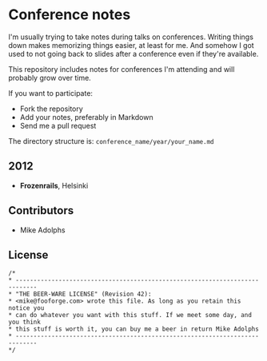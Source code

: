# Conference notes

I'm usually trying to take notes during talks on conferences. Writing things down makes memorizing things easier, at least for me. And somehow I got used to not going back to slides after a conference even if they're available.

This repository includes notes for conferences I'm attending and will probably grow over time.

If you want to participate:

* Fork the repository
* Add your notes, preferably in Markdown
* Send me a pull request

The directory structure is: `conference_name/year/your_name.md`

## 2012
* **Frozenrails**, Helsinki

## Contributors

* Mike Adolphs

## License

    /*
    * ----------------------------------------------------------------------------
    * "THE BEER-WARE LICENSE" (Revision 42):
    * <mike@fooforge.com> wrote this file. As long as you retain this notice you
    * can do whatever you want with this stuff. If we meet some day, and you think
    * this stuff is worth it, you can buy me a beer in return Mike Adolphs
    * ----------------------------------------------------------------------------
    */